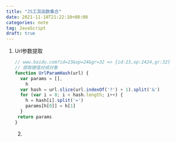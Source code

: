 ```yaml
---
title: "JS工具函数集合"
date: 2021-11-10T21:22:10+08:00
categories: note
tag: JavaScript
draft: true
---
```


1. Url参数提取

   <!--more-->
   
   ```javascript
   // www.baidu.com?id=23&op=24&gr=32 => {id:23,op:2424,gr:32}
   // 提取键值对成对象
   function UrlParamHash(url) {
     var params = [],
       h
     var hash = url.slice(url.indexOf('?') + 1).split('&')
     for (var i = 0; i < hash.length; i++) {
       h = hash[i].split('=')
       params[h[0]] = h[1]
     }
    return params
   }
   ```
   
   2.

